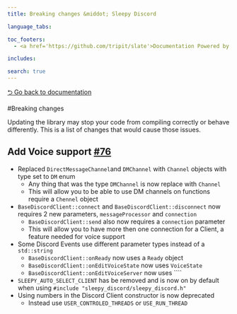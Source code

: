 ```yaml
---
title: Breaking changes &middot; Sleepy Discord

language_tabs:

toc_footers:
  - <a href='https://github.com/tripit/slate'>Documentation Powered by Slate</a>

includes:

search: true
---
```

[⮌ Go back to documentation](documentation.html)

#Breaking changes

Updating the library may stop your code from compiling correctly or behave differently. This is a list of changes that would cause those issues.

## Add Voice support [#76](https://github.com/yourWaifu/sleepy-discord/pull/76/files)
<!--First commit-->
 * Replaced ``DirectMessageChannel``and ``DMChannel`` with ``Channel`` objects with type set to ``DM`` enum
	 * Any thing that was the type ``DMChannel`` is now replace with ``Channel``
	 * This will allow you to be able to use DM channels on functions require a ``Chennel`` object
 * ``BaseDiscordClient::connect`` and ``BaseDiscordClient::disconnect`` now requires 2 new parameters, ``messageProcessor`` and ``connection``
	 * ``BaseDiscordClient::send`` also now requires a ``connection`` parameter
	 * This will allow you to have more then one connection for a Client, a feature needed for voice support
 * Some Discord Events use different parameter types instead of a ``std::string``
 	 * ``BaseDiscordClient::onReady`` now uses a ``Ready`` object
	 * ``BaseDiscordClient::onEditVoiceState`` now uses ``VoiceState``
	 * ``BaseDiscordClient::onEditVoiceServer`` now uses ````
 * ``SLEEPY_AUTO_SELECT_CLIENT`` has be removed and is now on by default when using ``#include "sleepy_discord/sleepy_discord.h"``
 * Using numbers in the Discord Client constructor is now deprecated
	* Instead use ``USER_CONTROLED_THREADS`` or ``USE_RUN_THREAD``